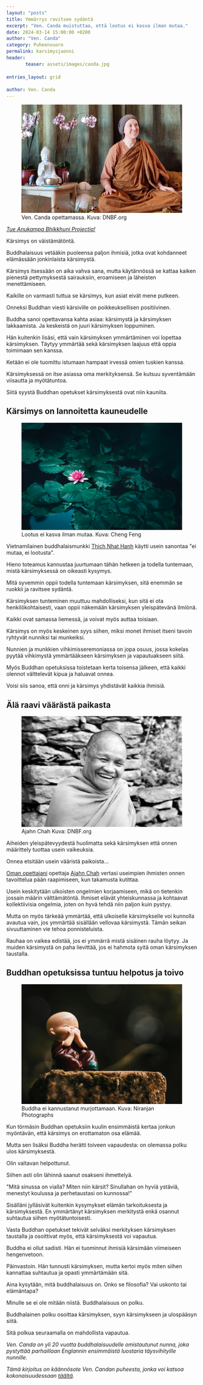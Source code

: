 ```yaml
---
layout: "posts"
title: Ymmärrys ravitsee sydäntä
excerpt: "Ven. Canda muistuttaa, että lootus ei kasva ilman mutaa."
date: 2024-03-14 15:00:00 +0200
author: "Ven. Canda"
category: Puheenvuoro
permalink: karsimysjaonni
header: 
       teaser: assets/images/canda.jpg

entries_layout: grid

author: Ven. Canda
---
```

<!-- Google tag (gtag.js) -->
<script async src="https://www.googletagmanager.com/gtag/js?id=G-JP7JRZBH2P"></script>
<script>
  window.dataLayer = window.dataLayer || [];
  function gtag(){dataLayer.push(arguments);}
  gtag('js', new Date());

  gtag('config', 'G-JP7JRZBH2P');
</script>
<figure>
<img src="assets/images/canda.jpg" alt="ven canda">
<figcaption> Ven. Canda opettamassa. Kuva: DNBF.org</figcaption>
</figure>

<i><a href="https://anukampaproject.org/donate/">Tue Anukampa Bhikkhuni Projectia!</a></i>

Kärsimys on väistämätöntä. 

Buddhalaisuus vetääkin puoleensa paljon ihmisiä, jotka ovat kohdanneet elämässään jonkinlaista kärsimystä.

Kärsimys itsessään on aika vahva sana, mutta käytännössä se kattaa kaiken pienestä pettymyksestä sairauksiin, eroamiseen ja läheisten menettämiseen.

Kaikille on varmasti tuttua se kärsimys, kun asiat eivät mene putkeen.

Onneksi Buddhan viesti kärsiville on poikkeuksellisen positiivinen. 

Buddha sanoi opettavansa kahta asiaa: kärsimystä ja kärsimyksen lakkaamista. Ja keskeistä on juuri kärsimyksen loppuminen. 

Hän kuitenkin lisäsi, että vain kärsimyksen ymmärtäminen voi lopettaa kärsimyksen. Täytyy ymmärtää sekä kärsimyksen laajuus että oppia toimimaan sen kanssa. 

Ketään ei ole tuomittu istumaan hampaat irvessä omien tuskien kanssa. 

Kärsimyksessä on itse asiassa oma merkityksensä. Se kutsuu syventämään viisautta ja myötätuntoa. 

Siitä syystä Buddhan opetukset kärsimyksestä ovat niin kauniita.

<h2>Kärsimys on lannoitetta kauneudelle</h2>

<figure>
<img src="assets/images/cheng-feng-kkdzHCrHjgU-unsplash.jpg" alt="lootus">
<figcaption> Lootus ei kasva ilman mutaa. Kuva: Cheng Feng</figcaption>
</figure>

Vietnamilainen buddhalaismunkki <a href="https://plumvillage.org/about/thich-nhat-hanh">Thich Nhat Hanh</a> käytti usein sanontaa "ei mutaa, ei lootusta".

Hieno toteamus kannustaa juurtumaan tähän hetkeen ja todella tuntemaan, mistä kärsimyksessä on oikeasti kysymys. 

Mitä syvemmin oppii todella tuntemaan kärsimyksen, sitä enemmän se ruokkii ja ravitsee sydäntä.  

Kärsimyksen tunteminen muuttuu mahdolliseksi, kun sitä ei ota henkilökohtaisesti, vaan oppii näkemään kärsimyksen yleispätevänä ilmiönä. 

Kaikki ovat samassa liemessä, ja voivat myös auttaa toisiaan.

Kärsimys on myös keskeinen syys siihen, miksi monet ihmiset itseni tavoin ryhtyvät nunniksi tai munkeiksi. 

Nunnien ja munkkien vihkimisseremoniassa on jopa osuus, jossa kokelas pyytää vihkimystä ymmärtääkseen kärsimyksen ja vapautuakseen siitä.

Myös Buddhan opetuksissa toistetaan kerta toisensa jälkeen, että kaikki olennot välttelevät kipua ja haluavat onnea. 

Voisi siis sanoa, että onni ja kärsimys yhdistävät kaikkia ihmisiä.

<h2>Älä raavi väärästä paikasta</h2>

<figure>
<img src="assets/images/ajahnchah.jpg" alt="ajahn chah">
<figcaption> Ajahn Chah Kuva: DNBF.org</figcaption>
</figure>

Aiheiden yleispätevyydestä huolimatta sekä kärsimyksen että onnen määrittely tuottaa usein vaikeuksia. 

Onnea etsitään usein vääristä paikoista...

<a href="https://meditoikuinbuddha.fi/munkkiyksin">Oman opettajani</a> opettaja <a href="https://www.ajahnchah.org/">Ajahn Chah</a> vertasi useimpien ihmisten onnen tavoittelua pään raapimiseen, kun takamusta kutittaa. 

Usein keskitytään ulkoisten ongelmien korjaamiseen, mikä on tietenkin jossain määrin välttämätöntä. Ihmiset elävät yhteiskunnassa ja kohtaavat kollektiivisia ongelmia, joten on hyvä tehdä niin paljon kuin pystyy.

Mutta on myös tärkeää ymmärtää, että ulkoiselle kärsimykselle voi kunnolla avautua vain, jos ymmärtää sisällään vellovaa kärsimystä. Tämän seikan sivuuttaminen vie tehoa ponnisteluista. 

Rauhaa on vaikea edistää, jos ei ymmärrä mistä sisäinen rauha löytyy. Ja muiden kärsimystä on paha lievittää, jos ei hahmota syitä oman kärsimyksen taustalla.

<h2>Buddhan opetuksissa tuntuu helpotus ja toivo</h2>

<figure>
<img src="assets/images/niranjan-_-photographs-b5XS4nqIets-unsplash.jpg" alt="naurava nunna">
<figcaption> Buddha ei kannustanut murjottamaan. Kuva: Niranjan Photographs</figcaption>
</figure>

Kun törmäsin Buddhan opetuksiin kuulin ensimmäistä kertaa jonkun myöntävän, että kärsimys on erottamaton osa elämää. 

Mutta sen lisäksi Buddha herätti toiveen vapaudesta: on olemassa polku ulos kärsimyksestä.

Olin valtavan helpottunut.

Siihen asti olin lähinnä saanut osakseni ihmettelyä. 

"Mitä sinussa on vialla? Miten niin kärsit? Sinullahan on hyviä ystäviä, menestyt koulussa ja perhetaustasi on kunnossa!"

Sisälläni jylläsivät kuitenkin kysymykset elämän tarkoituksesta ja kärsimyksestä. En ymmärtänyt kärsimyksen merkitystä enkä osannut suhtautua siihen myötätuntoisesti.

Vasta Buddhan opetukset tekivät selväksi merkityksen kärsimyksen taustalla ja osoittivat myös, että kärsimyksestä voi vapautua. 

Buddha ei ollut sadisti. Hän ei tuominnut ihmisiä kärsimään viimeiseen hengenvetoon. 

Päinvastoin. Hän tunnusti kärsimyksen, mutta kertoi myös miten siihen kannattaa suhtautua ja opasti ymmärtämään sitä.

Aina kysytään, mitä buddhalaisuus on. Onko se filosofia? Vai uskonto tai elämäntapa? 

Minulle se ei ole mitään niistä. Buddhalaisuus on polku.

Buddhalainen polku osoittaa kärsimyksen, syyn kärsimykseen ja ulospääsyn siitä. 

Sitä polkua seuraamalla on mahdollista vapautua.

<i>Ven. Canda on yli 20 vuotta buddhalaisuudelle omistautunut nunna, joka pystyttää parhaillaan Englannin ensimmäistä luostaria täysvihityille nunnille.</i> 

<i>Tämä kirjoitus on käännösote Ven. Candan puheesta, jonka voi katsoa kokonaisuudessaan <a href="https://www.youtube.com/watch?v=uFyAyV7IelU&t=581s">täältä</a>.</i>
